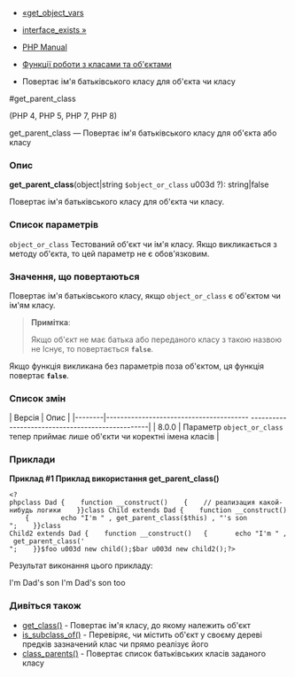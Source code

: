 - [«get_object_vars](function.get-object-vars.md)
- [interface_exists »](function.interface-exists.md)

- [PHP Manual](index.md)
- [Функції роботи з класами та об'єктами](ref.classobj.md)
- Повертає ім'я батьківського класу для об'єкта чи класу

#get_parent_class

(PHP 4, PHP 5, PHP 7, PHP 8)

get_parent_class — Повертає ім'я батьківського класу для об'єкта або
класу

### Опис

**get_parent_class**(object\|string `$object_or_class` u003d ?):
string\|false

Повертає ім'я батьківського класу для об'єкта чи класу.

### Список параметрів

`object_or_class`
Тестований об'єкт чи ім'я класу. Якщо викликається з методу об'єкта, то
цей параметр не є обов'язковим.

### Значення, що повертаються

Повертає ім'я батьківського класу, якщо `object_or_class` є
об'єктом чи ім'ям класу.

> **Примітка**:
>
> Якщо об'єкт не має батька або переданого класу з такою назвою не
> Існує, то повертається **`false`**.

Якщо функція викликана без параметрів поза об'єктом, ця функція повертає
**`false`**.

### Список змін

| Версія | Опис |
|--------|---------------------------------------- -------------------------------------------------|
| 8.0.0 | Параметр `object_or_class` тепер приймає лише об'єкти чи коректні імена класів |

### Приклади

**Приклад #1 Приклад використання **get_parent_class()****

` <?phpclass Dad {    function __construct()    {    // реализация какой-нибудь логики    }}class Child extends Dad {    function __construct()    {        echo "I'm " , get_parent_class($this) , "'s son
";    }}class Child2 extends Dad {    function __construct()   {       echo "I'm " , get_parent_class('  
";    }}$foo u003d new child();$bar u003d new child2();?> `

Результат виконання цього прикладу:

I'm Dad's son
I'm Dad's son too

### Дивіться також

- [get_class()](function.get-class.md) - Повертає ім'я класу, до
якому належить об'єкт
- [is_subclass_of()](function.is-subclass-of.md) - Перевіряє,
чи містить об'єкт у своєму дереві предків зазначений клас чи прямо
реалізує його
- [class_parents()](function.class-parents.md) - Повертає список
батьківських класів заданого класу
